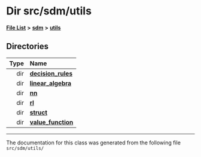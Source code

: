 
<NavBar active_item_id="2"/>

# Dir src/sdm/utils


[**File List**](files.md) **>** [**sdm**](dir_ae1b8d8c3d2627954ba53c22978558f0.md) **>** [**utils**](dir_d5f9b32a4b7e3085fe36bb5e85e812de.md)












## Directories

| Type | Name |
| ---: | :--- |
| dir | [**decision\_rules**](dir_4983fd2ecc8cc6698afce148812a6aba.md) <br> |
| dir | [**linear\_algebra**](dir_f6794c324212297d566732725cbf26ea.md) <br> |
| dir | [**nn**](dir_a0f8f367ee5fbc480d285e7bffe42674.md) <br> |
| dir | [**rl**](dir_1bc0c1e8b4bb5415537951e68df5cc3c.md) <br> |
| dir | [**struct**](dir_8910f640002ec96a2876ed8b2614abb5.md) <br> |
| dir | [**value\_function**](dir_9190e49f25bb1396e1fb4a6f0beec9b4.md) <br> |

















------------------------------
The documentation for this class was generated from the following file `src/sdm/utils/`